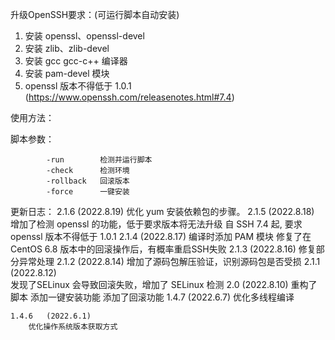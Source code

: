 升级OpenSSH要求：(可运行脚本自动安装)
  1. 安装 openssl、openssl-devel
  2. 安装 zlib、zlib-devel
  3. 安装 gcc gcc-c++ 编译器
  4. 安装 pam-devel 模块
  6. openssl 版本不得低于 1.0.1  (https://www.openssh.com/releasenotes.html#7.4)


使用方法：
  
  脚本参数：
  
            -run        检测并运行脚本
            -check      检测环境
            -rollback   回滚版本
            -force      一键安装
  

更新日志：
    2.1.6   (2022.8.19)
        优化 yum 安装依赖包的步骤。
    2.1.5   (2022.8.18)
       增加了检测 openssl 的功能，低于要求版本将无法升级
       自 SSH 7.4 起, 要求 openssl 版本不得低于 1.0.1 
    2.1.4   (2022.8.17)
       编译时添加 PAM 模块
       修复了在 CentOS 6.8 版本中的回滚操作后，有概率重启SSH失败
    2.1.3   (2022.8.16)
        修复部分异常处理
    2.1.2   (2022.8.14)
        增加了源码包解压验证，识别源码包是否受损
    2.1.1   (2022.8.12)   
        发现了SELinux 会导致回滚失败，增加了 SELinux 检测
2.0     (2022.8.10)
       重构了脚本
       添加一键安装功能
       添加了回滚功能
    1.4.7   (2022.6.7)
        优化多线程编译
        
    1.4.6   (2022.6.1)
        优化操作系统版本获取方式
